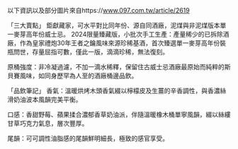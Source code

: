 以下資訊以及部分圖片來自https://www.097.com.tw/article/2619

「三大賣點」
鉅獻藏家，可水平對比同年份、源自同酒廠，泥煤與非泥煤版本單一麥芽高年份威士忌。
2024限量臻藏版，小批次手工生產：產量稀少的已拆除酒廠，作為皇家禮炮30年王者之鑰風味來源珍稀基酒，首次臻選單一麥芽高年份裝瓶問世，存量屈指可數，僅此一版，滴滴珍稀，無法復刻。

原桶強度：非冷凝過濾，不加一滴水稀釋，保留住古威士忌酒廠最原始而純粹的斯貝賽風味，如同身歷罕為人至的酒廠桶邊品飲。

「品飲筆記」
香氣：溫暖烘烤木頭香氣綴以檸檬皮及生薑的辛香調性，與香濃絲滑奶油波本風韻完美平衡。

口感：香甜野莓、蘋果揉合濃郁香草奶油派，伴隨溫暖橡木桶單寧風韻，綴以絲縷甘草巧克力氣息，層次豐厚。

尾韻：可可調性油脂感的尾韻鮮明細長，極致的感官享受。